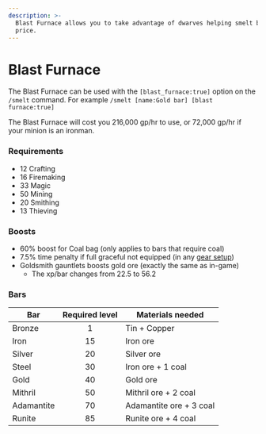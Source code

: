 ```yaml
---
description: >-
  Blast Furnace allows you to take advantage of dwarves helping smelt bars for a
  price.
---
```


# Blast Furnace

The Blast Furnace can be used with the `[blast_furnace:true]` option on the `/smelt` command. For example `/smelt [name:Gold bar] [blast furnace:true]`

The Blast Furnace will cost you 216,000 gp/hr to use, or 72,000 gp/hr if your minion is an ironman. &#x20;

### Requirements

* 12 Crafting
* 16 Firemaking
* 33 Magic
* 50 Mining
* 20 Smithing
* 13 Thieving

### Boosts

* 60% boost for Coal bag (only applies to bars that require coal)
* 7.5% time penalty if full graceful not equipped (in any [gear setup](../../getting-started/gear.md))
* Goldsmith gauntlets boosts gold ore (exactly the same as in-game)
  * The xp/bar changes from 22.5 to 56.2

### Bars

| **Bar**    | **Required level** | **Materials needed**    |
| ---------- | :----------------: | ----------------------- |
| Bronze     |          1         | Tin + Copper            |
| Iron       |         15         | Iron ore                |
| Silver     |         20         | Silver ore              |
| Steel      |         30         | Iron ore + 1 coal       |
| Gold       |         40         | Gold ore                |
| Mithril    |         50         | Mithril ore + 2 coal    |
| Adamantite |         70         | Adamantite ore + 3 coal |
| Runite     |         85         | Runite ore + 4 coal     |
